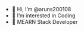 - 👋 Hi, I’m @aruns200108
- 👀 I’m interested in Coding
- 🌱 MEARN Stack Developer


<!---
aruns200108/aruns200108 is a ✨ special ✨ repository because its `README.md` (this file) appears on your GitHub profile.
You can click the Preview link to take a look at your changes.
--->
